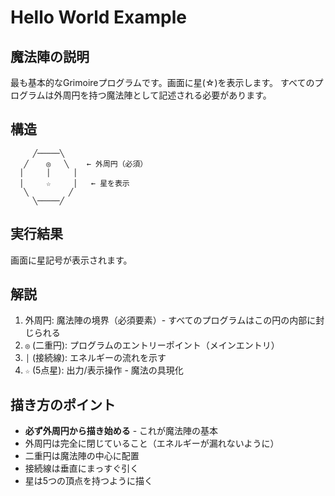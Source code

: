 # Hello World Example

## 魔法陣の説明

最も基本的なGrimoireプログラムです。画面に星(☆)を表示します。
すべてのプログラムは外周円を持つ魔法陣として記述される必要があります。

## 構造

```
     ╱─────╲
   ╱    ◎   ╲    ← 外周円（必須）
  │     │     │
  │     ☆     │   ← 星を表示
   ╲         ╱
     ╲─────╱
```

## 実行結果

画面に星記号が表示されます。

## 解説

1. 外周円: 魔法陣の境界（必須要素）- すべてのプログラムはこの円の内部に封じられる
2. `◎` (二重円): プログラムのエントリーポイント（メインエントリ）
3. `│` (接続線): エネルギーの流れを示す
4. `☆` (5点星): 出力/表示操作 - 魔法の具現化

## 描き方のポイント

- **必ず外周円から描き始める** - これが魔法陣の基本
- 外周円は完全に閉じていること（エネルギーが漏れないように）
- 二重円は魔法陣の中心に配置
- 接続線は垂直にまっすぐ引く
- 星は5つの頂点を持つように描く